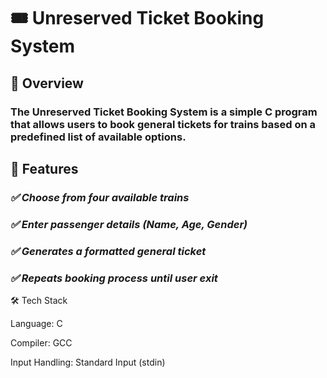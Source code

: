 <h1>🎟️ Unreserved Ticket Booking System</h1>

<h2>📌 Overview</h2>

<h3>The Unreserved Ticket Booking System is a simple C program that allows users to book general tickets for trains based on a predefined list of available options.</h3>

<h2>🎯 Features</h2>
<h3><i>✅ Choose from four available trains</i></h3>
<h3><i>✅ Enter passenger details (Name, Age, Gender)</i></h3>
<h3><i>✅ Generates a formatted general ticket</i></h3>
<h3><i>✅ Repeats booking process until user exit</i></h3>

🛠️ Tech Stack

Language: C

Compiler: GCC

Input Handling: Standard Input (stdin)
